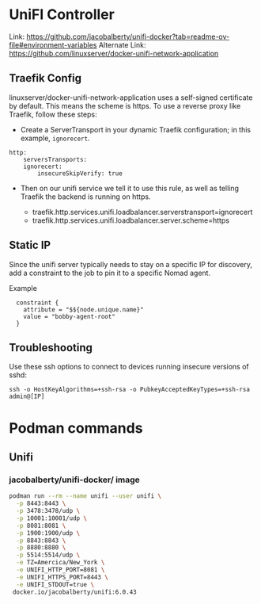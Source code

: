 # UniFI Controller

Link: https://github.com/jacobalberty/unifi-docker?tab=readme-ov-file#environment-variables
Alternate Link: https://github.com/linuxserver/docker-unifi-network-application

## Traefik Config

linuxserver/docker-unifi-network-application uses a self-signed certificate by default. This means the scheme is https. To use a reverse proxy like Traefik, follow these steps:

- Create a ServerTransport in your dynamic Traefik configuration; in this example, `ignorecert`.

```
http:
    serversTransports:
    ignorecert:
        insecureSkipVerify: true
```

- Then on our unifi service we tell it to use this rule, as well as telling Traefik the backend is running on https.

    - traefik.http.services.unifi.loadbalancer.serverstransport=ignorecert
    - traefik.http.services.unifi.loadbalancer.server.scheme=https

## Static IP

Since the unifi server typically needs to stay on a specific IP for discovery, add a constraint to the job to pin it to a specific Nomad agent.

Example

```
  constraint {
    attribute = "$${node.unique.name}"
    value = "bobby-agent-root"
  }
```

## Troubleshooting

Use these ssh options to connect to devices running insecure versions of sshd:

`ssh -o HostKeyAlgorithms=+ssh-rsa -o PubkeyAcceptedKeyTypes=+ssh-rsa admin@[IP]`

# Podman commands

## Unifi

### jacobalberty/unifi-docker/ image

```bash
podman run --rm --name unifi --user unifi \
  -p 8443:8443 \
  -p 3478:3478/udp \
  -p 10001:10001/udp \
  -p 8081:8081 \
  -p 1900:1900/udp \
  -p 8843:8843 \
  -p 8880:8880 \
  -p 5514:5514/udp \
  -e TZ=Amercica/New_York \
  -e UNIFI_HTTP_PORT=8081 \
  -e UNIFI_HTTPS_PORT=8443 \
  -e UNIFI_STDOUT=true \
 docker.io/jacobalberty/unifi:6.0.43
  ```